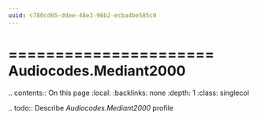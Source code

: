 ```yaml
---
uuid: c780cd65-ddee-48e3-96b2-ecba4be585c0
---
```



======================
Audiocodes.Mediant2000
======================

.. contents:: On this page
    :local:
    :backlinks: none
    :depth: 1
    :class: singlecol

.. todo::
    Describe *Audiocodes.Mediant2000* profile

